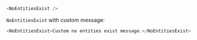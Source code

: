 ```js
<NoEntitiesExist />
```

`NoEntitiesExist` with custom message:
```js
<NoEntitiesExist>Custom no entities exist message.</NoEntitiesExist>
```
